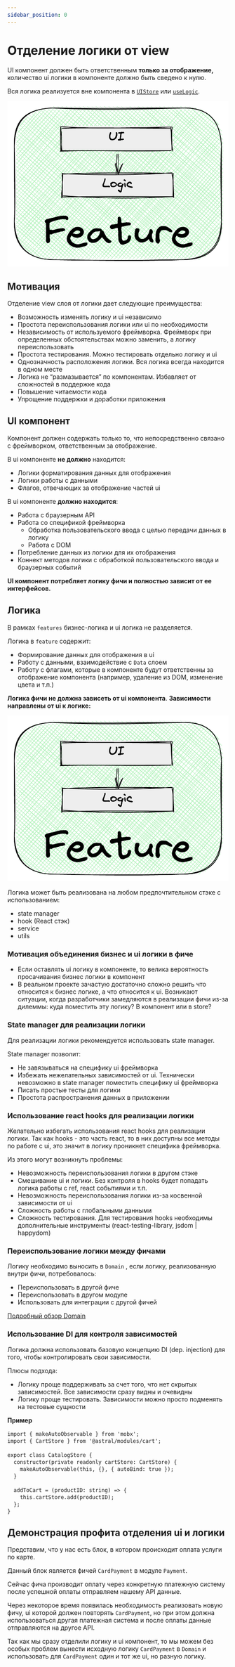 ```yaml
---
sidebar_position: 0
---
```


# Отделение логики от view

UI компонент должен быть ответственным **только за отображение,** количество ui логики в компоненте должно быть сведено к нулю.

Вся логика реализуется вне компонента в [`UIStore`](../UIStore/overview) или [`useLogic`](../useLogic/overview).

![UILogic](../../../images/ui-logic.png)

## Мотивация

Отделение view слоя от логики дает следующие преимущества:

- Возможность изменять логику и ui независимо
- Простота переиспользования логики или ui по необходимости
- Независимость от используемого фреймворка. Фреймворк при определенных обстоятельствах можно заменить, а логику переиспользовать
- Простота тестирования. Можно тестировать отдельно логику и ui
- Однозначность расположения логики. Вся логика всегда находится в одном месте
- Логика не “размазывается” по компонентам. Избавляет от сложностей в поддержке кода
- Повышение читаемости кода
- Упрощение поддержки и доработки приложения

## UI компонент

Компонент должен содержать только то, что непосредственно связано с фреймворком, ответственным за отображение.

В ui компоненте **не должно** находится:

- Логики форматирования данных для отображения
- Логики работы с данными
- Флагов, отвечающих за отображение частей ui

В ui компоненте **должно находится**:

- Работа с браузерным API
- Работа со спецификой фреймворка
  - Обработка пользовательского ввода с целью передачи данных в логику
  - Работа с DOM
- Потребление данных из логики для их отображения
- Коннект методов логики с обработкой пользовательского ввода и браузерных событий

**UI компонент потребляет логику фичи и полностью зависит от ее интерфейсов.**

## Логика

В рамках `features` бизнес-логика и ui логика не разделяется.

Логика в `feature` содержит:

- Формирование данных для отображения в ui
- Работу с данными, взаимодействие с `Data` слоем
- Работу с флагами, которые в компоненте будут ответственны за отображение компонента (например, удаление из DOM, изменение цвета и т.п.)

**Логика фичи не должна зависеть от ui компонента**. **Зависимости направлены от ui к логике:**

![UILogic](../../../images/ui-logic.png)

Логика может быть реализована на любом предпочтительном стэке с использованием:

- state manager
- hook (React стэк)
- service
- utils

### Мотивация объединения бизнес и ui логики в фиче

- Если оставлять ui логику в компоненте, то велика вероятность просачивания бизнес логики в компонент
- В реальном проекте зачастую достаточно сложно решить что относится к бизнес логике, а что относится к ui. Возникают ситуации, когда разработчики замедляются в реализации фичи из-за дилеммы: куда поместить эту логику? В компонент или в store?

### State manager для реализации логики

Для реализации логики рекомендуется использовать state manager.

State manager позволит:

- Не завязываться на специфику ui фреймворка
- Избежать нежелательных зависимостей от ui. Технически невозможно в state manager поместить специфику ui фреймворка
- Писать простые тесты для логики
- Простота распространения данных в приложении

### Использование react hooks для реализации логики

Желательно избегать использования react hooks для реализации логики. Так как hooks - это часть react, то в них доступны все методы по работе с ui, это значит в логику проникнет специфика фреймворка.

Из этого могут возникнуть проблемы:

- Невозможность переиспользования логики в другом стэке
- Смешивание ui и логики. Без контроля в hooks будет попадать логика работы с ref, react событиями и т.п.
- Невозможность переиспользования логики из-за косвенной зависимости от ui
- Сложность работы с глобальными данными
- Сложность тестирования. Для тестирования hooks необходимы дополнительные инструменты (react-testing-library, jsdom | happydom)

### Переиспользование логики между фичами

Логику необходимо выносить в `Domain` , если логику, реализованную внутри фичи, потребовалось:

- Переиспользовать в другой фиче
- Переиспользовать в другом модуле
- Использовать для интеграции с другой фичей

[Подробный обзор Domain](../domain)

### Использование DI для контроля зависимостей

Логика должна использовать базовую концепцию DI (dep. injection) для того, чтобы контролировать свои зависимости.

Плюсы подхода:

- Логику проще поддерживать за счет того, что нет скрытых зависимостей. Все зависимости сразу видны и очевидны
- Логику проще тестировать. Зависимости можно просто подменять на тестовые сущности

**Пример**

```tsx
import { makeAutoObservable } from 'mobx';
import { CartStore } from '@astral/modules/cart';

export class CatalogStore {
  constructor(private readonly cartStore: CartStore) {
    makeAutoObservable(this, {}, { autoBind: true });
  }

  addToCart = (productID: string) => {
    this.cartStore.add(productID);
  };
}
```

## Демонстрация профита отделения ui и логики

Представим, что у нас есть блок, в котором происходит оплата услуги по карте.

Данный блок является фичей `CardPayment` в модуле `Payment`.

Сейчас фича производит оплату через конкретную платежную систему после успешной оплаты отправляем нашему API данные.

Через некоторое время появилась необходимость реализовать новую фичу, ui которой должен повторять `CardPayment`, но при этом должна использоваться другая платежная система и после оплаты данные отправляются на другое API.

Так как мы сразу отделили логику и ui компонент, то мы можем без особых проблем вынести исходную логику `CardPayment` в `Domain` и использовать для `CardPayment` один и тот же ui, но разную логику.


